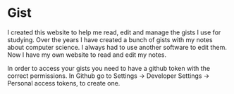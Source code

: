 # Gist

I created this website to help me read, edit and manage the gists I use for studying. Over the years I have created a bunch of gists with my notes about computer science. I always had to use another software to edit them. Now I have my own website to read and edit my notes. 

In order to access your gists you need to have a github token with the correct permissions. In Github go to Settings -> Developer Settings -> Personal access tokens, to create one.  

